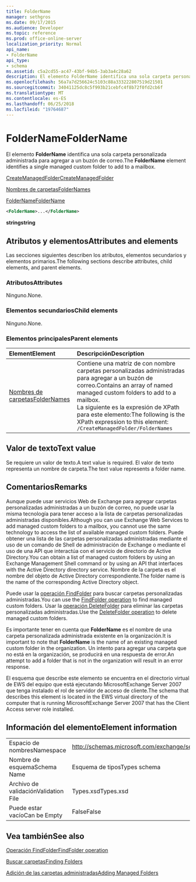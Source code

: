 ```yaml
---
title: FolderName
manager: sethgros
ms.date: 09/17/2015
ms.audience: Developer
ms.topic: reference
ms.prod: office-online-server
localization_priority: Normal
api_name:
- FolderName
api_type:
- schema
ms.assetid: c5a2cd55-ac47-43bf-94b5-3ab3a4c28a62
description: El elemento FolderName identifica una sola carpeta personalizada administrada para agregar a un buzón de correo.
ms.openlocfilehash: 56a7a7d256624c5103c88a333222807519d21501
ms.sourcegitcommit: 34041125dc8c5f993b21cebfc4f8b72f0fd2cb6f
ms.translationtype: MT
ms.contentlocale: es-ES
ms.lasthandoff: 06/25/2018
ms.locfileid: "19764687"
---
```

# <a name="foldername"></a><span data-ttu-id="ef036-103">FolderName</span><span class="sxs-lookup"><span data-stu-id="ef036-103">FolderName</span></span>

<span data-ttu-id="ef036-104">El elemento **FolderName** identifica una sola carpeta personalizada administrada para agregar a un buzón de correo.</span><span class="sxs-lookup"><span data-stu-id="ef036-104">The **FolderName** element identifies a single managed custom folder to add to a mailbox.</span></span> 
  
[<span data-ttu-id="ef036-105">CreateManagedFolder</span><span class="sxs-lookup"><span data-stu-id="ef036-105">CreateManagedFolder</span></span>](createmanagedfolder.md)
  
[<span data-ttu-id="ef036-106">Nombres de carpetas</span><span class="sxs-lookup"><span data-stu-id="ef036-106">FolderNames</span></span>](foldernames.md)
  
[<span data-ttu-id="ef036-107">FolderName</span><span class="sxs-lookup"><span data-stu-id="ef036-107">FolderName</span></span>](foldername.md)
  
```xml
<FolderName>...</FolderName>
```

 <span data-ttu-id="ef036-108">**string**</span><span class="sxs-lookup"><span data-stu-id="ef036-108">**string**</span></span>
## <a name="attributes-and-elements"></a><span data-ttu-id="ef036-109">Atributos y elementos</span><span class="sxs-lookup"><span data-stu-id="ef036-109">Attributes and elements</span></span>

<span data-ttu-id="ef036-110">Las secciones siguientes describen los atributos, elementos secundarios y elementos primarios.</span><span class="sxs-lookup"><span data-stu-id="ef036-110">The following sections describe attributes, child elements, and parent elements.</span></span>
  
### <a name="attributes"></a><span data-ttu-id="ef036-111">Atributos</span><span class="sxs-lookup"><span data-stu-id="ef036-111">Attributes</span></span>

<span data-ttu-id="ef036-112">Ninguno.</span><span class="sxs-lookup"><span data-stu-id="ef036-112">None.</span></span>
  
### <a name="child-elements"></a><span data-ttu-id="ef036-113">Elementos secundarios</span><span class="sxs-lookup"><span data-stu-id="ef036-113">Child elements</span></span>

<span data-ttu-id="ef036-114">Ninguno.</span><span class="sxs-lookup"><span data-stu-id="ef036-114">None.</span></span>
  
### <a name="parent-elements"></a><span data-ttu-id="ef036-115">Elementos principales</span><span class="sxs-lookup"><span data-stu-id="ef036-115">Parent elements</span></span>

|<span data-ttu-id="ef036-116">**Element**</span><span class="sxs-lookup"><span data-stu-id="ef036-116">**Element**</span></span>|<span data-ttu-id="ef036-117">**Descripción**</span><span class="sxs-lookup"><span data-stu-id="ef036-117">**Description**</span></span>|
|:-----|:-----|
|[<span data-ttu-id="ef036-118">Nombres de carpetas</span><span class="sxs-lookup"><span data-stu-id="ef036-118">FolderNames</span></span>](foldernames.md) <br/> |<span data-ttu-id="ef036-119">Contiene una matriz de con nombre carpetas personalizadas administradas para agregar a un buzón de correo.</span><span class="sxs-lookup"><span data-stu-id="ef036-119">Contains an array of named managed custom folders to add to a mailbox.</span></span>  <br/> <span data-ttu-id="ef036-120">La siguiente es la expresión de XPath para este elemento:</span><span class="sxs-lookup"><span data-stu-id="ef036-120">The following is the XPath expression to this element:</span></span>  <br/>  `/CreateManagedFolder/FolderNames` <br/> |
   
## <a name="text-value"></a><span data-ttu-id="ef036-121">Valor de texto</span><span class="sxs-lookup"><span data-stu-id="ef036-121">Text value</span></span>

<span data-ttu-id="ef036-122">Se requiere un valor de texto.</span><span class="sxs-lookup"><span data-stu-id="ef036-122">A text value is required.</span></span> <span data-ttu-id="ef036-123">El valor de texto representa un nombre de carpeta.</span><span class="sxs-lookup"><span data-stu-id="ef036-123">The text value represents a folder name.</span></span>
  
## <a name="remarks"></a><span data-ttu-id="ef036-124">Comentarios</span><span class="sxs-lookup"><span data-stu-id="ef036-124">Remarks</span></span>

<span data-ttu-id="ef036-125">Aunque puede usar servicios Web de Exchange para agregar carpetas personalizadas administradas a un buzón de correo, no puede usar la misma tecnología para tener acceso a la lista de carpetas personalizadas administradas disponibles.</span><span class="sxs-lookup"><span data-stu-id="ef036-125">Although you can use Exchange Web Services to add managed custom folders to a mailbox, you cannot use the same technology to access the list of available managed custom folders.</span></span> <span data-ttu-id="ef036-126">Puede obtener una lista de las carpetas personalizadas administradas mediante el uso de un comando de Shell de administración de Exchange o mediante el uso de una API que interactúa con el servicio de directorio de Active Directory.</span><span class="sxs-lookup"><span data-stu-id="ef036-126">You can obtain a list of managed custom folders by using an Exchange Management Shell command or by using an API that interfaces with the Active Directory directory service.</span></span> <span data-ttu-id="ef036-127">Nombre de la carpeta es el nombre del objeto de Active Directory correspondiente.</span><span class="sxs-lookup"><span data-stu-id="ef036-127">The folder name is the name of the corresponding Active Directory object.</span></span>
  
<span data-ttu-id="ef036-128">Puede usar la [operación FindFolder](findfolder-operation.md) para buscar carpetas personalizadas administradas.</span><span class="sxs-lookup"><span data-stu-id="ef036-128">You can use the [FindFolder operation](findfolder-operation.md) to find managed custom folders.</span></span> <span data-ttu-id="ef036-129">Usar la [operación DeleteFolder](deletefolder-operation.md) para eliminar las carpetas personalizadas administradas.</span><span class="sxs-lookup"><span data-stu-id="ef036-129">Use the [DeleteFolder operation](deletefolder-operation.md) to delete managed custom folders.</span></span> 
  
<span data-ttu-id="ef036-130">Es importante tener en cuenta que **FolderName** es el nombre de una carpeta personalizada administrada existente en la organización.</span><span class="sxs-lookup"><span data-stu-id="ef036-130">It is important to note that **FolderName** is the name of an existing managed custom folder in the organization.</span></span> <span data-ttu-id="ef036-131">Un intento para agregar una carpeta que no está en la organización, se producirá en una respuesta de error.</span><span class="sxs-lookup"><span data-stu-id="ef036-131">An attempt to add a folder that is not in the organization will result in an error response.</span></span> 
  
<span data-ttu-id="ef036-132">El esquema que describe este elemento se encuentra en el directorio virtual de EWS del equipo que está ejecutando MicrosoftExchange Server 2007 que tenga instalado el rol de servidor de acceso de cliente.</span><span class="sxs-lookup"><span data-stu-id="ef036-132">The schema that describes this element is located in the EWS virtual directory of the computer that is running MicrosoftExchange Server 2007 that has the Client Access server role installed.</span></span>
  
## <a name="element-information"></a><span data-ttu-id="ef036-133">Información del elemento</span><span class="sxs-lookup"><span data-stu-id="ef036-133">Element information</span></span>

|||
|:-----|:-----|
|<span data-ttu-id="ef036-134">Espacio de nombres</span><span class="sxs-lookup"><span data-stu-id="ef036-134">Namespace</span></span>  <br/> |http://schemas.microsoft.com/exchange/services/2006/types  <br/> |
|<span data-ttu-id="ef036-135">Nombre de esquema</span><span class="sxs-lookup"><span data-stu-id="ef036-135">Schema Name</span></span>  <br/> |<span data-ttu-id="ef036-136">Esquema de tipos</span><span class="sxs-lookup"><span data-stu-id="ef036-136">Types schema</span></span>  <br/> |
|<span data-ttu-id="ef036-137">Archivo de validación</span><span class="sxs-lookup"><span data-stu-id="ef036-137">Validation File</span></span>  <br/> |<span data-ttu-id="ef036-138">Types.xsd</span><span class="sxs-lookup"><span data-stu-id="ef036-138">Types.xsd</span></span>  <br/> |
|<span data-ttu-id="ef036-139">Puede estar vacío</span><span class="sxs-lookup"><span data-stu-id="ef036-139">Can be Empty</span></span>  <br/> |<span data-ttu-id="ef036-140">False</span><span class="sxs-lookup"><span data-stu-id="ef036-140">False</span></span>  <br/> |
   
## <a name="see-also"></a><span data-ttu-id="ef036-141">Vea también</span><span class="sxs-lookup"><span data-stu-id="ef036-141">See also</span></span>



[<span data-ttu-id="ef036-142">Operación FindFolder</span><span class="sxs-lookup"><span data-stu-id="ef036-142">FindFolder operation</span></span>](findfolder-operation.md)


[<span data-ttu-id="ef036-143">Buscar carpetas</span><span class="sxs-lookup"><span data-stu-id="ef036-143">Finding Folders</span></span>](http://msdn.microsoft.com/library/9124d868-017a-43f0-b915-5c0082cacec9%28Office.15%29.aspx)
  
[<span data-ttu-id="ef036-144">Adición de las carpetas administradas</span><span class="sxs-lookup"><span data-stu-id="ef036-144">Adding Managed Folders</span></span>](http://msdn.microsoft.com/library/846658c6-7043-40fb-8439-19f97c2a967f%28Office.15%29.aspx)

